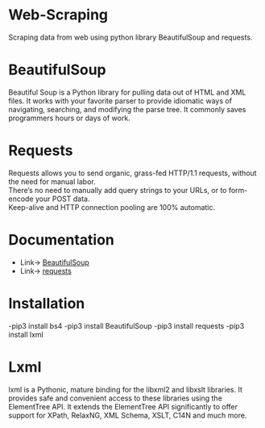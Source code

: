 # Web-Scraping
Scraping data from web using python library BeautifulSoup and requests.

# BeautifulSoup
Beautiful Soup is a Python library for pulling data out of HTML and XML files.
It works with your favorite parser to provide idiomatic ways of navigating, searching, and modifying the parse tree.
It commonly saves programmers hours or days of work.

# Requests
Requests allows you to send organic, grass-fed HTTP/1.1 requests, without the need for manual labor.   
There’s no need to manually add query strings to your URLs, or to form-encode your POST data.  
Keep-alive and HTTP connection pooling are 100% automatic.

# Documentation
- Link-> [BeautifulSoup](https://www.crummy.com/software/BeautifulSoup/bs4/doc/)
- Link-> [requests](http://docs.python-requests.org/en/master/) 


# Installation
-pip3 install bs4
-pip3 install BeautifulSoup
-pip3 install requests
-pip3 install lxml

# Lxml
lxml is a Pythonic, mature binding for the libxml2 and libxslt libraries. 
It provides safe and convenient access to these libraries using the ElementTree API.
It extends the ElementTree API significantly to offer support for XPath, RelaxNG, XML Schema, XSLT, C14N and much more.


